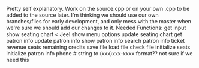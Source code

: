 Pretty self explanatory. Work on the source.cpp or on your own .cpp to be added to the source later.
I'm thinking we should use our own branches/files for early development, and only mess with the master when we're sure we should add our changes to it.
Needed Functions:
get input
show seating chart < Jeel
show menu options
update seating chart
get patron info
update patron info
show patron info
search patron info
ticket revenue
seats remaining
credits
save file
load file
check file
initialize seats
initialize patron info
phone # string to (xxx)xxx-xxxx format?? not sure if we need this
